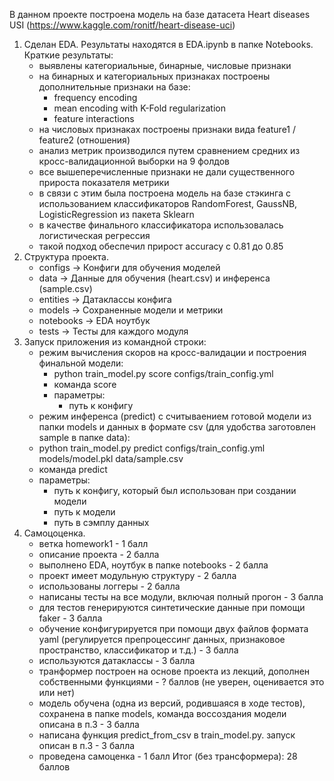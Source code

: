 В данном проекте построена модель на базе датасета Heart diseases USI (https://www.kaggle.com/ronitf/heart-disease-uci)
1. Сделан EDA. Результаты находятся в EDA.ipynb в папке Notebooks.
   Краткие результаты:
   - выявлены категориальные, бинарные, числовые признаки
   - на бинарных и категориальных признаках построены дополнительные признаки на базе:
      - frequency encoding
      - mean encoding with K-Fold regularization
      - feature interactions
   - на числовых признаках построены признаки вида feature1 / feature2 (отношения)
   - анализ метрик производился путем сравнением средних из кросс-валидационной выборки на 9 фолдов
   - все вышеперечисленные признаки не дали существенного прироста показателя метрики
   - в связи с этим была построена модель на базе стэкинга с использованием классификаторов RandomForest, GaussNB, LogisticRegression из пакета Sklearn
   - в качестве финального классификатора использовалась логистическая регрессия
   - такой подход обеспечил прирост accuracy с 0.81 до 0.85
2. Структура проекта.
   - configs -> Конфиги для обучения моделей
   - data -> Данные для обучения (heart.csv) и инференса (sample.csv)
   - entities -> Датаклассы конфига
   - models -> Сохраненные модели и метрики
   - notebooks -> EDA ноутбук 
   - tests -> Тесты для каждого модуля
3. Запуск приложения из командной строки: 
   - режим вычисления скоров на кросс-валидации и построения финальной модели:
     - python train_model.py score configs/train_config.yml
     - команда score
     - параметры:
       - путь к конфигу
   - режим инференса (predict) с считываением готовой модели из папки models и данных в формате csv (для удобства заготовлен sample в папке data):
   - python train_model.py predict configs/train_config.yml models/model.pkl data/sample.csv
   - команда predict
   - параметры: 
     - путь к конфигу, который был использован при создании модели
     - путь к модели
     - путь в сэмплу данных
4. Самоцоценка.
   - ветка homework1 - 1 балл
   - описание проекта - 2 балла
   - выполнено EDA, ноутбук в папке notebooks - 2 балла
   - проект имеет модульную структуру - 2 балла
   - использованы логгеры - 2 балла
   - написаны тесты на все модули, включая полный прогон - 3 балла
   - для тестов генерируются синтетические данные при помощи faker - 3 балла
   - обучение конфигурируется при помощи двух файлов формата yaml (регулируется препроцессинг данных, признаковое пространство, классификатор и т.д.) - 3 балла
   - используются датаклассы - 3 балла
   - транформер построен на основе проекта из лекций, дополнен собственными функциями - ? баллов (не уверен, оценивается это или нет)
   - модель обучена (одна из версий, родившаяся в ходе тестов), сохранена в папке models, команда воссоздания модели описана в п.3 - 3 балла
   - написана функция predict_from_csv в train_model.py. запуск описан в п.3 - 3 балла
   - проведена самоценка - 1 балл
   Итог (без трансформера): 28 баллов
